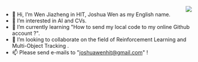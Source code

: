 <img align="right" src="https://github-readme-stats.vercel.app/api?username=JoshuaWenHIT&show_icons=true&&theme=default "/>

- 👋 Hi, I’m Wen Jiazheng in HIT, Joshua Wen as my English name. 
- 👀 I’m interested in AI and CVs.
- 🌱 I’m currently learning "How to send my local code to my online Github account ?".
- 💞️ I’m looking to collaborate on the field of Reinforcement Learning and Multi-Object Tracking . 
- 📫 Please send e-mails to "joshuawenhit@gmail.com" !

<!---
JoshuaWenHIT/JoshuaWenHIT is a ✨ special ✨ repository because its `README.md` (this file) appears on your GitHub profile.
You can click the Preview link to take a look at your changes.
--->
